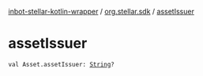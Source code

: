 [inbot-stellar-kotlin-wrapper](../index.md) / [org.stellar.sdk](index.md) / [assetIssuer](./asset-issuer.md)

# assetIssuer

`val Asset.assetIssuer: `[`String`](https://kotlinlang.org/api/latest/jvm/stdlib/kotlin/-string/index.html)`?`